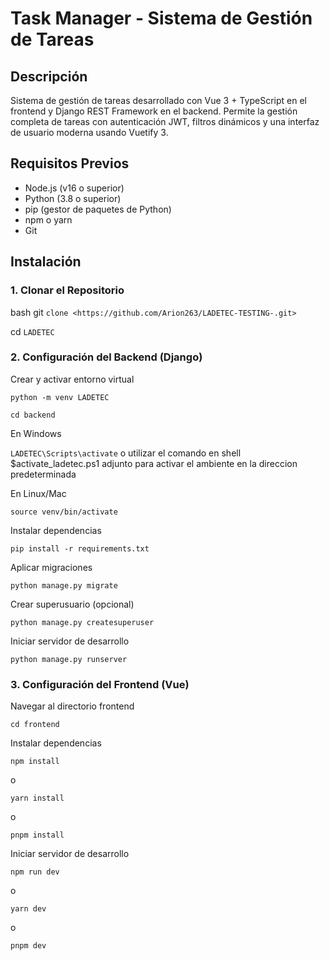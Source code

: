 # Task Manager - Sistema de Gestión de Tareas

## Descripción
Sistema de gestión de tareas desarrollado con Vue 3 + TypeScript en el frontend y Django REST Framework en el backend. Permite la gestión completa de tareas con autenticación JWT, filtros dinámicos y una interfaz de usuario moderna usando Vuetify 3.

## Requisitos Previos
- Node.js (v16 o superior)
- Python (3.8 o superior)
- pip (gestor de paquetes de Python)
- npm o yarn
- Git

## Instalación

### 1. Clonar el Repositorio
bash
git `clone <https://github.com/Arion263/LADETEC-TESTING-.git>`

cd `LADETEC`

### 2. Configuración del Backend (Django)

Crear y activar entorno virtual

`python -m venv LADETEC`

`cd backend`

En Windows

`LADETEC\Scripts\activate` o utilizar el comando en shell $activate_ladetec.ps1 adjunto para activar el ambiente en la direccion predeterminada

En Linux/Mac

`source venv/bin/activate`

Instalar dependencias

`pip install -r requirements.txt`

Aplicar migraciones

`python manage.py migrate`

Crear superusuario (opcional)

`python manage.py createsuperuser`

Iniciar servidor de desarrollo

`python manage.py runserver`

### 3. Configuración del Frontend (Vue)

Navegar al directorio frontend

`cd frontend`

Instalar dependencias

`npm install`

o

`yarn install`

o

`pnpm install`

Iniciar servidor de desarrollo

`npm run dev`

o

`yarn dev`

o

`pnpm dev`
